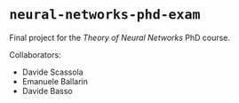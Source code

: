 # `neural-networks-phd-exam`

Final project for the *Theory of Neural Networks* PhD course.

Collaborators:

* Davide Scassola
* Emanuele Ballarin
* Davide Basso